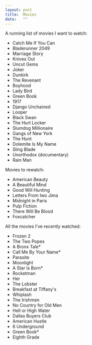 ```yaml
---
layout: post
title:  Movies
date:   ""
---
```


A running list of movies I want to watch:

- Catch Me If You Can
- Bladerunner 2049
- Marriage Story
- Knives Out
- Uncut Gems
- Joker
- Dunkirk
- The Revenant
- Boyhood
- Lady Bird
- Green Book
- 1917
- Django Unchained
- Looper
- Black Swan
- The Hurt Locker
- Slumdog Millionaire
- Gangs of New York
- The Hunt
- Dolemite Is My Name
- Sling Blade
- Unorthodox (documentary)
- Rain Man


Movies to rewatch:

- American Beauty
- A Beautiful Mind
- Good Will Hunting
- Letters From Iwo Jima
- Midnight in Paris
- Pulp Fiction
- There Will Be Blood
- Foxcatcher


All the movies I've recently watched:

- Frozen 2
- The Two Popes
- A Bronx Tale*
- Call Me By Your Name*
- Parasite
- Moonlight
- A Star is Born*
- Rocketman
- Her
- The Lobster
- Breakfast at Tiffany's
- Whiplash
- The Irishmen
- No Country for Old Men
- Hell or High Water
- Dallas Buyers Club
- American Hustle
- 6 Underground
- Green Book*
- Eighth Grade